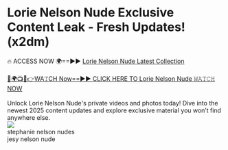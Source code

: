 # Lorie Nelson Nude Exclusive Content Leak - Fresh Updates! (x2dm)

🔥 ACCESS NOW 🌍==►► <a href="https://tinyurl.com/2mz8nhtm" rel="nofollow">Lorie Nelson Nude Latest Collection</a>
<br><br>
[🔴🌍📺📱👉WA𝚃CH Now==►► CLICK HERE TO Lorie Nelson Nude 𝚆𝙰𝚃𝙲𝙷 NOW](https://tinyurl.com/2mz8nhtm)
<br><br>
Unlock Lorie Nelson Nude's private videos and photos today! Dive into the newest 2025 content updates and explore exclusive material you won’t find anywhere else.
<br>
<a href="https://tinyurl.com/2mz8nhtm" rel="nofollow" data-target="animated-image.originalLink"><img src="https://camo.githubusercontent.com/8a4f000d20f83aca3bf7ec5f350d767afa0574a8a352519fd8cfa583a6f93a33/68747470733a2f2f692e696d6775722e636f6d2f644a486b345a712e676966" data-canonical-src="https://i.imgur.com/dJHk4Zq.gif" style="max-width: 100%; display: inline-block;" data-target="animated-image.originalImage"></a>
<br>
stephanie nelson nudes<br>
jesy nelson nude